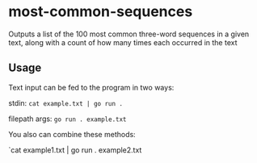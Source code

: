 # most-common-sequences
Outputs a list of the 100 most common three-word sequences in a given text, along with a count of how many times each occurred in the text

## Usage

Text input can be fed to the program in two ways:

stdin: `cat example.txt | go run .`

filepath args: `go run . example.txt`

You also can combine these methods:

`cat example1.txt | go run . example2.txt



